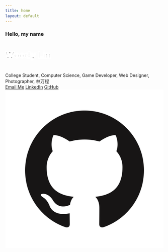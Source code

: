 ```yaml
---
title: home
layout: default
---
```

<!-- Header Start -->
<div class="container-fluid bg-primary d-flex align-items-center mb-5 py-5" id="home" style="min-height: 100vh;">
    <div class="container">
        <div class="row align-items-center">
            <div class="col-lg-7 text-center text-lg-left">
                <h3 class="text-white font-weight-normal mb-3">Hello, my name</h3>
                <h1 class="display-3 text-uppercase text-primary mb-2" style="-webkit-text-stroke: 4px #ffffff;">Woody Lin</h1>
                <h1 class="typed-text-output d-inline font-weight-lighter text-white"></h1>
                <div class="typed-text d-none">College Student, Computer Science, Game Developer, Web Designer, Photographer, 林万程</div>
                <div class="d-flex align-items-center justify-content-center justify-content-lg-start pt-5">
                    <a href="mailto:wancheng.lin001@gmail.com" class="btn btn-white mr-4">Email Me</a>                        
                    <a href="https://www.linkedin.com/in/woody-lin-32ab48161/" class="btn btn-blue d-none d-sm-block mr-2">LinkedIn</a>
                    <a href="https://github.com/WoodyLinwc" class="btn btn-blue d-none d-sm-block">GitHub</a>
                </div>
            </div>
            <div class="col-lg-6 px-8 pl-lg-0 pb-5 pb-lg-4 about-img">
                <img class="img-fluid w-100 rounded-circle shadow-sm" src="img/GitHub-Mark.png" alt="">
            </div>
        </div>
    </div>
</div>
<!-- Header End -->


<!-- About Start -->
<div class="container-fluid py-5" id="about">
    <div class="container">
        <div class="position-relative d-flex align-items-center justify-content-center">
            <h1 class="display-1 text-uppercase text-white" style="-webkit-text-stroke: 1px #dee2e6;">About</h1>
            <h1 class="position-absolute text-uppercase text-primary">About Me</h1>
        </div>
        <div class="row align-items-center">
            <div class="col-lg-5 pb-4 pb-lg-0">
                <img class="img-fluid rounded w-100" src="img/me/me.png" alt="">
            </div>
            <div class="col-lg-7">
                <h3 class="mb-4">A passionate computer science student</h3>
                <p>
                    As a computer science student pursuing a bachelor's degree, 
                    I am eager to apply my knowledge and skills to real-world projects and challenges. 
                    My passion for technology and problem-solving drives me to stay up-to-date with the 
                    latest developments in the field, and I am always eager to learn more.
                </p>
                <div class="row mb-3">
                    <div class="col-sm-6 py-2"><h6>Name: <span class="text-secondary">Woody Lin</span></h6></div>
                    <!-- <div class="col-sm-6 py-2"><h6>Birthday: <span class="text-secondary">1 April 1990</span></h6></div> -->
                    <!-- <div class="col-sm-6 py-2"><h6>Education: <span class="text-secondary">Bachelor in Computer Science</span></h6></div> -->
                    <div class="col-sm-6 py-2"><h6>Location: <span class="text-secondary">Boston, MA</span></h6></div>
                    <div class="col-sm-6 py-2"><h6>Email: <span class="text-secondary">wancheng.lin001@gmail.com</span></h6></div>
                    <div class="col-sm-6 py-2"><h6>GPA: <span class="text-secondary">3.7 Dean's List</span></h6></div>
                    <div class="col-sm-12 py-2"><h6>Education: <span class="text-secondary">
                        <br />■ Bachelor degree in Computer Science, minor in Mathematics
                        <br />■ University of Massachusetts Boston, 2019 - 2023</span></h6></div>
                    <div class="col-sm-12 py-10"><h6>Relevant Coursework: <span class="text-secondary">
                        <br />■ CS410 Software Engineering
                        <br />■ CS430 Database Management 
                        <br />■ CS450 The Structure of Higher Level Languages
                        <br />■ CS310 Data Structures and Algorithms
                        <br />■ CS420 An Introduction to the Theory of Computation
                        <br />■ CS444 Operating System
                    </span></h6></div>
                    <div class="col-sm-12 py-3"><h6>Technical Skills: <span class="text-secondary">
                        <br />■ Object-oriented programming
                        <br />■ Data Structures and Algorithms
                        <br />■ GitHub Workflow
                        <br />■ Functional programming
                        <br />■ Scripting and Automation
                        <br />■ Data Management
                    </span></h6></div>
                    <div class="col-sm-12 py-2"><h6>Languages: <span class="text-secondary">Java, SQL, Python, JavaScript, C, Racket, HTML, CSS</span></h6></div>
                    <!-- <div class="col-sm-6 py-2"><h6>Freelance: <span class="text-secondary">Available</span></h6></div> -->   
                </div>
                <a href="mailto:wancheng.lin001@gmail.com" class="btn blue btn-outline-primary mr-4">Contact Me</a>
                <a href="#project" class="btn btn-outline-primary nav-item">Learn More</a>
            </div>
        </div>
    </div>
</div>
<!-- About End -->



<!-- Skill Start -->
<!-- <div class="container-fluid py-5" id="skill">
    <div class="container">
        <div class="position-relative d-flex align-items-center justify-content-center">
            <h1 class="display-1 text-uppercase text-white" style="-webkit-text-stroke: 1px #dee2e6;">Skills</h1>
            <h1 class="position-absolute text-uppercase text-primary">My Skills</h1>
        </div>
        <div class="row align-items-center">
            <div class="col-md-6">
                <div class="skill mb-4">
                    <div class="d-flex justify-content-between">
                        <h6 class="font-weight-bold">HTML</h6>
                        <h6 class="font-weight-bold">95%</h6>
                    </div>
                    <div class="progress">
                        <div class="progress-bar bg-primary" role="progressbar" aria-valuenow="95" aria-valuemin="0" aria-valuemax="100"></div>
                    </div>
                </div>
                <div class="skill mb-4">
                    <div class="d-flex justify-content-between">
                        <h6 class="font-weight-bold">CSS</h6>
                        <h6 class="font-weight-bold">85%</h6>
                    </div>
                    <div class="progress">
                        <div class="progress-bar bg-warning" role="progressbar" aria-valuenow="85" aria-valuemin="0" aria-valuemax="100"></div>
                    </div>
                </div>
                <div class="skill mb-4">
                    <div class="d-flex justify-content-between">
                        <h6 class="font-weight-bold">PHP</h6>
                        <h6 class="font-weight-bold">90%</h6>
                    </div>
                    <div class="progress">
                        <div class="progress-bar bg-danger" role="progressbar" aria-valuenow="90" aria-valuemin="0" aria-valuemax="100"></div>
                    </div>
                </div>
            </div>
            <div class="col-md-6">
                <div class="skill mb-4">
                    <div class="d-flex justify-content-between">
                        <h6 class="font-weight-bold">Javascript</h6>
                        <h6 class="font-weight-bold">90%</h6>
                    </div>
                    <div class="progress">
                        <div class="progress-bar bg-danger" role="progressbar" aria-valuenow="90" aria-valuemin="0" aria-valuemax="100"></div>
                    </div>
                </div>
                <div class="skill mb-4">
                    <div class="d-flex justify-content-between">
                        <h6 class="font-weight-bold">Angular JS</h6>
                        <h6 class="font-weight-bold">95%</h6>
                    </div>
                    <div class="progress">
                        <div class="progress-bar bg-dark" role="progressbar" aria-valuenow="95" aria-valuemin="0" aria-valuemax="100"></div>
                    </div>
                </div>
                <div class="skill mb-4">
                    <div class="d-flex justify-content-between">
                        <h6 class="font-weight-bold">Wordpress</h6>
                        <h6 class="font-weight-bold">85%</h6>
                    </div>
                    <div class="progress">
                        <div class="progress-bar bg-info" role="progressbar" aria-valuenow="85" aria-valuemin="0" aria-valuemax="100"></div>
                    </div>
                </div>
            </div>
        </div>
    </div>
</div> -->
<!-- Skill End -->




<!-- Qualification Start -->
<div class="container-fluid py-5" id="project">
    <div class="container">
        <div class="position-relative d-flex align-items-center justify-content-center">
            <h1 class="display-1 text-uppercase text-white" style="-webkit-text-stroke: 1px #dee2e6;">Quality</h1>
            <h1 class="position-absolute text-uppercase text-primary">Projects & Expericence</h1>
        </div>
        <div class="row align-items-center">
            <div class="col-lg-6">
                <h3 class="mb-4">My Projects</h3>
                <div class="border-left border-primary pt-2 pl-4 ml-2">
                    <div class="position-relative ex-me mb-4">
                        <i class="far fa-dot-circle text-primary position-absolute" style="top: 2px; left: -35px; font-size: 22px;"></i>
                        <h5 class="font-weight-bold mb-1">LE-V-EL</h5>
                        <p class="mb-2"><strong>CS410 Software Engineering</strong> | <small>Feb 2023 - May 2023</small></p>
                        <p>
                            <a href="https://woodylinwc.github.io/LEVEL/" target="_blank">LE-V-EL: Visualization Benchmarks for Machines</a>
                            <br />
                            ■ Provided a platform that allows researchers to test their machine graphical perception algorithms on benchmark datasets.
                            <br />
                            ■ Evaluated the datasets remotely in the server once the pull request was accepted and updated the leaderboard on the website accordingly.
                            <br />
                            ■ Standardized datasets that cover the graphical perception tasks.
                            <br />
                            ■ Technologies used in the project: <b>Python</b>, <b>JavaScript</b>, <b>Miniconda</b>, <b>GitHub Workflow</b>, <b>Jekyll</b>.
                            <br />
                        </p>
                    </div>
                    <div class="position-relative ex-me mb-4">
                        <i class="far fa-dot-circle text-primary position-absolute" style="top: 2px; left: -35px;  font-size: 22px;"></i>
                        <h5 class="font-weight-bold mb-1">Twitter Bot</h5>
                        <p class="mb-2"><strong>Extracurricular</strong> | <small>May 2023 - Jun 2023</small></p>
                        <p>
                            <a href="https://github.com/WoodyLinwc/Auto-Twitter-Bot" target="_blank">Automated Twitter Bot with Image Posting</a>
                            <br />
                            ■ Developed an automated Twitter bot using the <b>Twitter API</b>, <b>Node.js</b>, <b>PM2</b>, and an <b>AWS EC2 instance</b>.
                            <br />
                            ■ Leveraged PM2 for process management, ensuring the bot runs continuously and automatically restarts in case of failures. 
                            <br />
                            ■ Utilized an AWS EC2 instance to host the bot, ensuring reliable and scalable deployment.
                            <br />
                            ■ Configured the bot to retrieve and upload images from a designated directory, providing a seamless posting experience.
                            <br />
                        </p>
                    </div>
                    <div class="position-relative ex-me mb-4">
                        <i class="far fa-dot-circle text-primary position-absolute" style="top: 2px; left: -35px;  font-size: 22px;"></i>
                        <h5 class="font-weight-bold mb-1">2D Game Project</h5>
                        <p class="mb-2"><strong>Extracurricular</strong> | <small>May 2022 - Aug 2022</small></p>
                        <p>
                            <a href="https://github.com/WoodyLinwc/Metro-Girl" target="_blank">2D Hack and Slash Game</a>
                            <br />
                            ■ Designed and implemented game mechanics, UI, and graphics for a 2D game using <b>Gamemaker Studio 2</b>.
                            <br />
                            ■ Created original game characters and assets, using tools such as <b>Procreate</b> and <b>Adobe Photoshop</b>.
                            <br />
                            ■ Debugged and tested the game, ensuring a smooth and enjoyable gamer experience.
                            <br />
                        </p>
                    </div>
                    <!-- <div class="position-relative ex-me mb-4">
                        <i class="far fa-dot-circle text-primary position-absolute" style="top: 2px; left: -35px;  font-size: 22px;"></i>
                        <h5 class="font-weight-bold mb-1">Infection and Vaccination Research</h5>
                        <p class="mb-2"><strong>Math345 Probability and Statics</strong> | <small>Nov 2021 - Dec 2021</small></p>
                        <p>
                            <a href="https://docs.google.com/presentation/d/1QqUrtbTbH3y6LtyzGSO62aRg3ay6X3ybxS4nmf7yeMw/edit?usp=sharing" target="_blank">Final Project</a>
                            <br />
                            ■ Conducted research on COVID-19 infection and vaccination rates, utilizing data analysis and visualization tools such as R and Excel.
                            <br />
                            ■ Conducted statistical analyses, creating visualizations and graphs to help illustrate trends and patterns in the data.
                            <br />
                            ■ Demonstrated strong communication, teamwork, and analytical skills, contributing to the project's success and earning recognition from team members and professor.
                            <br />
                        </p>
                    </div> -->
                    <!-- <div class="position-relative ex-me mb-4">
                        <i class="far fa-dot-circle text-primary position-absolute" style="top: 2px; left: -35px;  font-size: 22px;"></i>
                        <h5 class="font-weight-bold mb-1">Web Game Project</h5>
                        <p class="mb-2"><strong>Extracurricular</strong> | <small>2021 - 2023</small></p>
                        <p>
                            <a href="https://woodylinwc.github.io/game.html" target="_blank">Simple Web Games</a>
                            <br />
                            ■ Developed web-based games using HTML, CSS, and JavaScript.
                            <br />
                            ■ Wrote and optimized the game's code in JavaScript, ensuring efficient performance and scalability.
                            <br />
                            ■ Deployed the game on a web server, using GitHub Pages to make them accessible online.
                            <br />                     
                        </p>
                    </div> -->
                </div>
            </div>
            <div class="col-lg-6">
                <h3 class="mb-4">My Experience</h3>
                <div class="border-left border-primary pt-2 pl-4 ml-2">
                    <div class="position-relative ex-me mb-4">
                        <i class="far fa-dot-circle text-primary position-absolute" style="top: 2px;left: -35px;  font-size: 22px;"></i>
                        <h5 class="font-weight-bold mb-1">Teaching Assistant</h5>
                        <p class="mb-2"><strong>UMass Boston, CS Department</strong> | <small>Feb 2023 - May 2023</small></p>
                        <p>
                            <a href="https://www.cs.umb.edu/~stchang/cs420/s23/info.html" target="_blank">CS420: Intro to Theory of Computation</a>
                            <br />
                            ■ Assisted professor in grading assignments and projects.
                            <br />
                            ■ Held office hours to help students with course material and homework assignments.
                            <br />
                            ■ Collaborated with fellow TAs to plan instructional activities.
                            <br />
                            ■ Communicated with students on Piazza and via email.
                        </p>
                    </div>
                    <div class="position-relative ex-me mb-4">
                        <i class="far fa-dot-circle text-primary position-absolute" style="top: 2px;left: -35px;  font-size: 22px;"></i>
                        <h5 class="font-weight-bold mb-1">Website Designer</h5>
                        <p class="mb-2"><strong>Part-time job</strong> | <small>Jul 2023 - Aug 2023</small></p>
                        <p>
                            <a href="https://www.wfgfinances.com/" target="_blank">A Start-up Company: WFG Finances</a>
                            <br />
                            ■ Collaborated with a designer to lead a successful website redesign project for a small finance company, amplifying their value proposition and strategic goals.
                            <br />
                            ■ Leveraged user-centered design principles to optimize website navigation, resulting in enhanced user experience across various devices.
                            <br />
                            ■ Integrated <b>Google Domains</b> to host the website.
                        </p>
                    </div>
                    <div class="position-relative ex-me mb-4">
                        <i class="far fa-dot-circle text-primary position-absolute" style="top: 2px;left: -35px;  font-size: 22px;"></i>
                        <h5 class="font-weight-bold mb-1">CS Project Team Leader</h5>
                        <p class="mb-2"><strong>CS410 Software Engineering</strong> | <small>Feb 2023 - May 2023</small></p>
                        <p>
                            <a href="https://github.com/WoodyLinwc/LEVEL" target="_blank">LE-V-EL: Visualization Benchmarks for Machines</a>
                            <br />
                            ■ Coordinated project planning, task allocation, and progress tracking using Agile methodologies.
                            <br />
                            ■ Facilitated communication among team members and with stakeholders to ensure project requirements were met.
                            <br />
                            ■ Presented the project in front of clients and received an A at the end of the semester.
                            <br />
                        </p>
                    </div>
                    <div class="position-relative ex-me mb-4">
                        <i class="far fa-dot-circle text-primary position-absolute" style="top: 2px;left: -35px;  font-size: 22px;"></i>
                        <h5 class="font-weight-bold mb-1">Math Tutor</h5>
                        <p class="mb-2"><strong>Part-time job</strong> | <small>Jan 2021 - Present</small></p>
                        <p>
                            ■ Provided individualized math tutoring services 4 hours a week to students of beginner level, focusing on areas of difficulty and tailoring instruction to meet specific needs.
                            <br />
                            ■ Facilitated student progress, monitoring performance and adapting instruction to promote success and confidence.
                            <br />
                            ■ Maintained regular communication with parents and students, providing progress updates and addressing concerns as needed.
                            <br />
                        </p>
                    </div>
                </div>
            </div>
        </div>
    </div>
</div>
<!-- Qualification End -->



<!-- Services Start -->
<!-- <div class="container-fluid pt-5" id="service">
    <div class="container">
        <div class="service-h4 position-relative d-flex align-items-center justify-content-center">
            <h1 class="display-1 text-uppercase text-white" style="-webkit-text-stroke: 1px #dee2e6;">Service</h1>
            <h1 class="position-absolute text-uppercase text-primary">My Services</h1>
        </div>
        <div class="row pb-3">
            <div class="service-box col-lg-4 col-md-6 text-center mb-5">
                <div class="d-flex align-items-center justify-content-center mb-4">
                    <i class="fa fa-2x fa-laptop service-icon bg-primary text-white mr-3"></i>
                    <h4 class="font-weight-bold m-0">Web Design</h4>
                </div>
                <p>Justo sit justo eos amet tempor amet clita amet ipsum eos elitr. Amet lorem lorem lorem est amet labore eirmod erat clita</p>
                <a class="border-bottom border-primary text-decoration-none" href="">Read More</a>
            </div>
            <div class="service-box col-lg-3 col-md-6 text-center mb-5">
                <div class="d-flex align-items-center justify-content-center mb-4">
                    <i class="fa fa-2x fa-laptop-code service-icon bg-primary text-white mr-3"></i>
                    <h4 class="font-weight-bold m-0">Development</h4>
                </div>
                <p>Justo sit justo eos amet tempor amet clita amet ipsum eos elitr. Amet lorem lorem</p>
                <a class="border-bottom border-primary text-decoration-none" href="">Read More</a>
            </div>
            <div class="service-box col-lg-4 col-md-6 text-center mb-5">
                <div class="d-flex align-items-center justify-content-center mb-4">
                    <i class="fab fa-2x fa-android service-icon bg-primary text-white mr-3"></i>
                    <h4 class="font-weight-bold m-0">Apps Design</h4>
                </div>
                <p>Justo sit justo eos amet tempor amet clita amet ipsum eos elitr. Amet lorem lorem lorem est amet labore eirmod erat clita</p>
                <a class="border-bottom border-primary text-decoration-none" href="">Read More</a>
            </div>
            <div class="service-box col-lg-4 col-md-6 text-center mb-5">
                <div class="d-flex align-items-center justify-content-center mb-4">
                    <i class="fab fa-2x fa-apple service-icon bg-primary text-white mr-3"></i>
                    <h4 class="font-weight-bold m-0">Apps Development</h4>
                </div>
                <p>Justo sit justo eos amet tempor amet clita amet ipsum eos elitr. Amet lorem lorem Amet lorem lorem</p>
                <a class="border-bottom border-primary text-decoration-none" href="">Read More</a>
            </div>
            <div class="service-box col-lg-3 col-md-6 text-center mb-5">
                <div class="d-flex align-items-center justify-content-center mb-4">
                    <i class="fa fa-2x fa-search service-icon bg-primary text-white mr-3"></i>
                    <h4 class="font-weight-bold m-0">SEO</h4>
                </div>
                <p>Justo sit justo eos amet tempor amet clita amet ipsum eos elitr. Amet lorem  </p>
                <a class="border-bottom border-primary text-decoration-none" href="">Read More</a>
            </div>
            <div class="service-box col-lg-4  col-md-7 text-center mb-5">
                <div class="d-flex align-items-center justify-content-center mb-4">
                    <i class="fa fa-2x fa-edit service-icon bg-primary text-white mr-3"></i>
                    <h4 class="font-weight-bold m-0">Content Creating</h4>
                </div>
                <p>Justo sit justo eos amet tempor amet clita amet ipsum eos elitr. Amet lorem lorem lorem est amet labore eirmod erat clita</p>
                <a class="border-bottom border-primary text-decoration-none" href="">Read More</a>
            </div>
        </div>
    </div>
</div> -->
<!-- Services End -->


<!-- Portfolio Start -->
<!-- <div class="container-fluid pt-5 pb-3" id="portfolio">
    <div class="container">
        <div class="position-relative d-flex align-items-center justify-content-center">
            <h1 class="display-1 text-uppercase text-white" style="-webkit-text-stroke: 1px #dee2e6;">Gallery</h1>
            <h1 class="position-absolute text-uppercase text-primary">Photo Album</h1>
        </div>
        <div class="row">
            <div class="col-12 text-center mb-2">
                <ul class="list-inline mb-4" id="portfolio-flters">
                    <li class="btn btn-sm btn-outline-primary m-1 active"  data-filter="*">All</li>
                    <li class="btn btn-sm btn-outline-primary m-1" data-filter=".first">Design</li>
                    <li class="btn btn-sm btn-outline-primary m-1" data-filter=".second">Development</li>
                    <li class="btn btn-sm btn-outline-primary m-1" data-filter=".third">Marketing</li>
                </ul>
            </div>
        </div>
        <div class="row portfolio-container">
            <div class="col-lg-4 col-md-6 mb-4 portfolio-item first">
                <div class="position-relative overflow-hidden mb-2">
                    <img class="img-fluid rounded w-100" src="img/album/shadow.JPG" alt="">
                    <div class="portfolio-btn bg-primary d-flex align-items-center justify-content-center">
                        <a href="img/portfolio-1.jpg" data-lightbox="portfolio">
                            <i class="fa fa-plus text-white" style="font-size: 60px;"></i>
                        </a>
                    </div>
                </div>
            </div>
            <div class="col-lg-4 col-md-6 mb-4 portfolio-item second">
                <div class="position-relative overflow-hidden mb-2">
                    <img class="img-fluid rounded w-100" src="img/album/comparision.jpg" alt="">
                    <div class="portfolio-btn bg-primary d-flex align-items-center justify-content-center">
                        <a href="img/portfolio-2.jpg" data-lightbox="portfolio">
                            <i class="fa fa-plus text-white" style="font-size: 60px;"></i>
                        </a>
                    </div>
                </div>
            </div>
            <div class="col-lg-4 col-md-6 mb-4 portfolio-item third">
                <div class="position-relative overflow-hidden mb-2">
                    <img class="img-fluid rounded w-100" src="img/portfolio-3.jpg" alt="">
                    <div class="portfolio-btn bg-primary d-flex align-items-center justify-content-center">
                        <a href="img/portfolio-3.jpg" data-lightbox="portfolio">
                            <i class="fa fa-plus text-white" style="font-size: 60px;"></i>
                        </a>
                    </div>
                </div>
            </div>
            <div class="col-lg-4 col-md-6 mb-4 portfolio-item first">
                <div class="position-relative overflow-hidden mb-2">
                    <img class="img-fluid rounded w-100" src="img/portfolio-4.jpg" alt="">
                    <div class="portfolio-btn bg-primary d-flex align-items-center justify-content-center">
                        <a href="img/portfolio-4.jpg" data-lightbox="portfolio">
                            <i class="fa fa-plus text-white" style="font-size: 60px;"></i>
                        </a>
                    </div>
                </div>
            </div>
            <div class="col-lg-4 col-md-6 mb-4 portfolio-item second">
                <div class="position-relative overflow-hidden mb-2">
                    <img class="img-fluid rounded w-100" src="img/portfolio-5.jpg" alt="">
                    <div class="portfolio-btn bg-primary d-flex align-items-center justify-content-center">
                        <a href="img/portfolio-5.jpg" data-lightbox="portfolio">
                            <i class="fa fa-plus text-white" style="font-size: 60px;"></i>
                        </a>
                    </div>
                </div>
            </div>
            <div class="col-lg-4 col-md-6 mb-4 portfolio-item third">
                <div class="position-relative overflow-hidden mb-2">
                    <img class="img-fluid rounded w-100" src="img/portfolio-6.jpg" alt="">
                    <div class="portfolio-btn bg-primary d-flex align-items-center justify-content-center">
                        <a href="img/portfolio-6.jpg" data-lightbox="portfolio">
                            <i class="fa fa-plus text-white" style="font-size: 60px;"></i>
                        </a>
                    </div>
                </div>
            </div>
        </div>
    </div>
</div> -->
<!-- Portfolio End -->


<!-- Location Start-->
<div class="container-fluid py-5" id="">
    <div class="container">
        <div class="position-relative d-flex align-items-center justify-content-center">
            <h1 class="display-1 text-uppercase text-white" style="-webkit-text-stroke: 1px #dee2e6;">Location</h1>
            <h1 class="position-absolute text-uppercase text-primary">Work Area</h1>
        </div >
        <div align = "center">
            <iframe src="https://www.google.com/maps/embed?pb=!1m14!1m12!1m3!1d32007.09388043201!2d-71.05258038933074!3d42.33842665666138!2m3!1f0!2f0!3f0!3m2!1i1024!2i768!4f13.1!5e0!3m2!1sen!2sus!4v1677377310859!5m2!1sen!2sus" frameborder="0" style="border:0; width: 80%; height: 550px;" allowfullscreen></iframe>            
        </div>
    </div>
</div>
<!-- Location End-->


